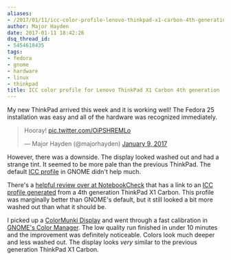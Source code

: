 ```yaml
---
aliases:
- /2017/01/11/icc-color-profile-lenovo-thinkpad-x1-carbon-4th-generation/
author: Major Hayden
date: 2017-01-11 18:42:26
dsq_thread_id:
- 5454618435
tags:
- fedora
- gnome
- hardware
- linux
- thinkpad
title: ICC color profile for Lenovo ThinkPad X1 Carbon 4th generation
---
```


My new ThinkPad arrived this week and it is working well! The Fedora 25 installation was easy and all of the hardware was recognized immediately.

<blockquote class="twitter-tweet tw-align-center" data-width="500">
  <p lang="en" dir="ltr">
    Hooray! <a href="https://t.co/OiPSHREMLo">pic.twitter.com/OiPSHREMLo</a>
  </p>

  <p>
    &mdash; Major Hayden (@majorhayden) <a href="https://twitter.com/majorhayden/status/818490272036298753">January 9, 2017</a>
  </p>
</blockquote>



However, there was a downside. The display looked washed out and had a strange tint. It seemed to be more pale than the previous ThinkPad. The default [ICC profile][1] in GNOME didn't help much.

There's a [helpful review over at NotebookCheck][2] that has a link to an [ICC profile generated][3] from a 4th generation ThinkPad X1 Carbon. This profile was marginally better than GNOME's default, but it still looked a bit more washed out than what it should be.

I picked up a [ColorMunki Display][4] and went through a fast calibration in [GNOME's Color Manager][5]. The low quality run finished in under 10 minutes and the improvement was definitely noticeable. Colors look much deeper and less washed out. The display looks _very_ similar to the previous generation ThinkPad X1 Carbon.

 [1]: https://en.wikipedia.org/wiki/ICC_profile
 [2]: http://www.notebookcheck.net/Lenovo-ThinkPad-X1-Carbon-2016-Core-i7-WQHD-Ultrabook-Review.162631.0.html
 [3]: http://www.notebookcheck.net/uploads/tx_nbc2/X1_Carbon_WQHD_VVX14T058J00.icm
 [4]: http://www.xrite.com/categories/calibration-profiling/colormunki-display
 [5]: https://help.gnome.org/users/gnome-help/3.14/color.html.en
